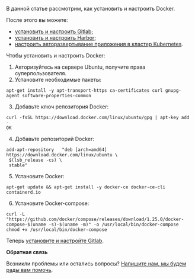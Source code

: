 В данной статье рассмотрим, как установить и настроить Docker.

После этого вы можете:

*   [установить и настроить Gitlab](https://mcs.mail.ru/help/gitlab-ci-cd/gitlab-installation);
*   [установить и настроить Harbor](https://mcs.mail.ru/help/gitlab-ci-cd/harbor-installation);
*   [настроить авторазвертывание приложения в кластер Kubernetes](https://mcs.mail.ru/help/gitlab-ci-cd/k8s-autodeploy).

Чтобы установить и настроить Docker:

1.  Авторизуйтесь на сервере Ubuntu, получите права суперпользователя.
2.  Установите необходимые пакеты:

```
apt-get install -y apt-transport-https ca-certificates curl gnupg-agent software-properties-common
```

3.  Добавьте ключ репозитория Docker:

```
curl -fsSL https://download.docker.com/linux/ubuntu/gpg | apt-key add -
OK
```

4.  Добавьте репозиторий Docker:

```
add-apt-repository   "deb [arch=amd64] https://download.docker.com/linux/ubuntu \
 $(lsb_release -cs) \
 stable"
```

5.  Установите Docker:

```
apt-get update && apt-get install -y docker-ce docker-ce-cli containerd.io
```

6.  Установите Docker-compose:

```
curl -L "https://github.com/docker/compose/releases/download/1.25.0/docker-compose-$(uname -s)-$(uname -m)" -o /usr/local/bin/docker-compose
chmod +x /usr/local/bin/docker-compose
```

Теперь [установите и настройте Gitlab](https://mcs.mail.ru/help/gitlab-ci-cd/gitlab-installation).

**Обратная связь**

Возникли проблемы или остались вопросы? [Напишите нам, мы будем рады вам помочь](https://mcs.mail.ru/help/contact-us).